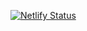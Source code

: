 [![Netlify Status](https://api.netlify.com/api/v1/badges/709eb55a-fce6-4295-b4c3-fef52a22ec76/deploy-status)](https://app.netlify.com/sites/stoic-williams-b9d6ec/deploys)
